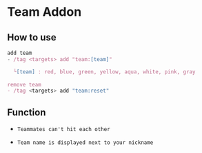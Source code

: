 # Team Addon

## How to use
```js
add team
- /tag <targets> add "team:[team]"

  └[team] : red, blue, green, yellow, aqua, white, pink, gray
  
remove team
- /tag <targets> add "team:reset"
```
 ## Function
 - `Teammates can't hit each other`
 
 - `Team name is displayed next to your nickname`
